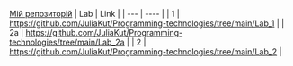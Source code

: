[Мій репозиторій](https://github.com/JuliaKut/Programming-technologies)
| Lab | Link |
| --- | ---- |
| 1   | https://github.com/JuliaKut/Programming-technologies/tree/main/Lab_1 |
| 2a  | https://github.com/JuliaKut/Programming-technologies/tree/main/Lab_2a |
| 2   | https://github.com/JuliaKut/Programming-technologies/tree/main/Lab_2 |
